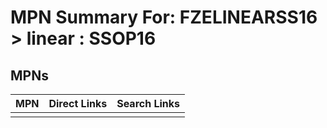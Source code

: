 



# MPN Summary For: FZELINEARSS16 > linear : SSOP16

## MPNs
  

|MPN|Direct Links|Search Links|
| :--- | :--- | :--- |
||||
